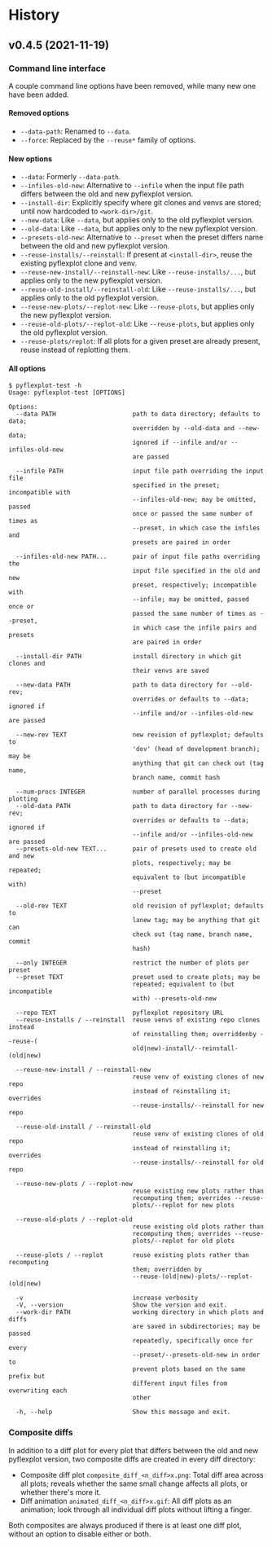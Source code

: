 # History

## v0.4.5 (2021-11-19)

### Command line interface

A couple command line options have been removed, while many new one have been added.

#### Removed options

- `--data-path`: Renamed to `--data`.
- `--force`: Replaced by the `--reuse*` family of options.

#### New options

- `--data`: Formerly `--data-path`.
- `--infiles-old-new`: Alternative to `--infile` when the input file path differs between the old and new pyflexplot version.
- `--install-dir`: Explicitly specify where git clones and venvs are stored; until now hardcoded to `<work-dir>/git`.
- `--new-data`: Like `--data`, but applies only to the old pyflexplot version.
- `--old-data`: Like `--data`, but applies only to the new pyflexplot version.
- `--presets-old-new`: Alternative to `--preset` when the preset differs name between the old and new pyflexplot version.
- `--reuse-installs/--reinstall`: If present at `<install-dir>`, reuse the existing pyflexplot clone and venv.
- `--reuse-new-install/--reinstall-new`: Like `--reuse-installs/...`, but applies only to the new pyflexplot version.
- `--reuse-old-install/--reinstall-old`: Like `--reuse-installs/...`, but applies only to the old pyflexplot version.
- `--reuse-new-plots/--replot-new`: Like `--reuse-plots`, but applies only the new pyflexplot version.
- `--reuse-old-plots/--replot-old`: Like `--reuse-plots`, but applies only the old pyflexplot version.
- `--reuse-plots/replot`: If all plots for a given preset are already present, reuse instead of replotting them.

#### All options

```
$ pyflexplot-test -h
Usage: pyflexplot-test [OPTIONS]

Options:
  --data PATH                     path to data directory; defaults to data;
                                  overridden by --old-data and --new-data;
                                  ignored if --infile and/or --infiles-old-new
                                  are passed

  --infile PATH                   input file path overriding the input file
                                  specified in the preset; incompatible with
                                  --infiles-old-new; may be omitted, passed
                                  once or passed the same number of times as
                                  --preset, in which case the infiles and
                                  presets are paired in order

  --infiles-old-new PATH...       pair of input file paths overriding the
                                  input file specified in the old and new
                                  preset, respectively; incompatible with
                                  --infile; may be omitted, passed once or
                                  passed the same number of times as --preset,
                                  in which case the infile pairs and presets
                                  are paired in order

  --install-dir PATH              install directory in which git clones and
                                  their venvs are saved

  --new-data PATH                 path to data directory for --old-rev;
                                  overrides or defaults to --data; ignored if
                                  --infile and/or --infiles-old-new are passed

  --new-rev TEXT                  new revision of pyflexplot; defaults to
                                  'dev' (head of development branch); may be
                                  anything that git can check out (tag name,
                                  branch name, commit hash

  --num-procs INTEGER             number of parallel processes during plotting
  --old-data PATH                 path to data directory for --new-rev;
                                  overrides or defaults to --data; ignored if
                                  --infile and/or --infiles-old-new are passed
  --presets-old-new TEXT...       pair of presets used to create old and new
                                  plots, respectively; may be repeated;
                                  equivalent to (but incompatible with)
                                  --preset

  --old-rev TEXT                  old revision of pyflexplot; defaults to
                                  lanew tag; may be anything that git can
                                  check out (tag name, branch name, commit
                                  hash)

  --only INTEGER                  restrict the number of plots per preset
  --preset TEXT                   preset used to create plots; may be
                                  repeated; equivalent to (but incompatible
                                  with) --presets-old-new

  --repo TEXT                     pyflexplot repository URL
  --reuse-installs / --reinstall  reuse venvs of existing repo clones instead
                                  of reinstalling them; overriddenby --reuse-(
                                  old|new)-install/--reinstall-(old|new)

  --reuse-new-install / --reinstall-new
                                  reuse venv of existing clones of new repo
                                  instead of reinstalling it; overrides
                                  --reuse-installs/--reinstall for new repo

  --reuse-old-install / --reinstall-old
                                  reuse venv of existing clones of old repo
                                  instead of reinstalling it; overrides
                                  --reuse-installs/--reinstall for old repo

  --reuse-new-plots / --replot-new
                                  reuse existing new plots rather than
                                  recomputing them; overrides --reuse-
                                  plots/--replot for new plots

  --reuse-old-plots / --replot-old
                                  reuse existing old plots rather than
                                  recomputing them; overrides --reuse-
                                  plots/--replot for old plots

  --reuse-plots / --replot        reuse existing plots rather than recomputing
                                  them; overridden by
                                  --reuse-(old|new)-plots/--replot-(old|new)

  -v                              increase verbosity
  -V, --version                   Show the version and exit.
  --work-dir PATH                 working directory in which plots and diffs
                                  are saved in subdirectories; may be passed
                                  repeatedly, specifically once for every
                                  --preset/--presets-old-new in order to
                                  prevent plots based on the same prefix but
                                  different input files from overwriting each
                                  other

  -h, --help                      Show this message and exit.

```

### Composite diffs

In addition to a diff plot for every plot that differs between the old and new pyflexplot version, two composite diffs are created in every diff directory:

- Composite diff plot `composite_diff_<n_diff>x.png`: Total diff area across all plots; reveals whether the same small change affects all plots, or whether there's more it.
- Diff animation `animated_diff_<n_diff>x.gif`: All diff plots as an animation; look through all individual diff plots without lifting a finger.

Both composites are always produced if there is at least one diff plot, without an option to disable either or both.
